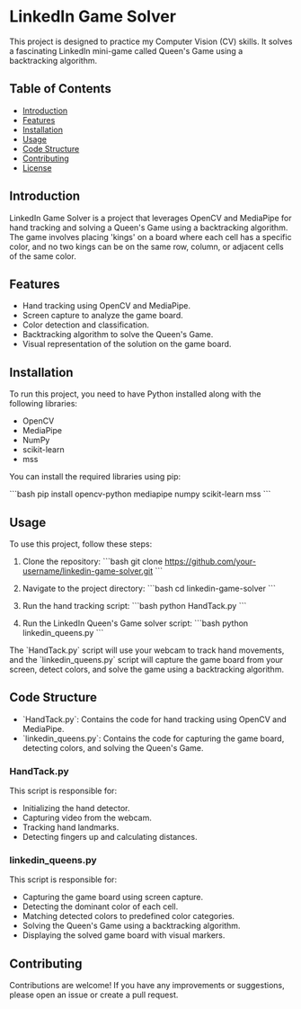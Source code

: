 LinkedIn Game Solver
====================

This project is designed to practice my Computer Vision (CV) skills. It solves a fascinating LinkedIn mini-game called Queen's Game using a backtracking algorithm.

Table of Contents
-----------------

- [Introduction](#introduction)
- [Features](#features)
- [Installation](#installation)
- [Usage](#usage)
- [Code Structure](#code-structure)
- [Contributing](#contributing)
- [License](#license)

Introduction
------------

LinkedIn Game Solver is a project that leverages OpenCV and MediaPipe for hand tracking and solving a Queen's Game using a backtracking algorithm. The game involves placing 'kings' on a board where each cell has a specific color, and no two kings can be on the same row, column, or adjacent cells of the same color.

Features
--------

- Hand tracking using OpenCV and MediaPipe.
- Screen capture to analyze the game board.
- Color detection and classification.
- Backtracking algorithm to solve the Queen's Game.
- Visual representation of the solution on the game board.

Installation
------------

To run this project, you need to have Python installed along with the following libraries:

- OpenCV
- MediaPipe
- NumPy
- scikit-learn
- mss

You can install the required libraries using pip:

\`\`\`bash
pip install opencv-python mediapipe numpy scikit-learn mss
\`\`\`

Usage
-----

To use this project, follow these steps:

1. Clone the repository:
   \`\`\`bash
   git clone https://github.com/your-username/linkedin-game-solver.git
   \`\`\`

2. Navigate to the project directory:
   \`\`\`bash
   cd linkedin-game-solver
   \`\`\`

3. Run the hand tracking script:
   \`\`\`bash
   python HandTack.py
   \`\`\`

4. Run the LinkedIn Queen's Game solver script:
   \`\`\`bash
   python linkedin_queens.py
   \`\`\`

The \`HandTack.py\` script will use your webcam to track hand movements, and the \`linkedin_queens.py\` script will capture the game board from your screen, detect colors, and solve the game using a backtracking algorithm.

Code Structure
--------------

- \`HandTack.py\`: Contains the code for hand tracking using OpenCV and MediaPipe.
- \`linkedin_queens.py\`: Contains the code for capturing the game board, detecting colors, and solving the Queen's Game.

### HandTack.py

This script is responsible for:
- Initializing the hand detector.
- Capturing video from the webcam.
- Tracking hand landmarks.
- Detecting fingers up and calculating distances.

### linkedin_queens.py

This script is responsible for:
- Capturing the game board using screen capture.
- Detecting the dominant color of each cell.
- Matching detected colors to predefined color categories.
- Solving the Queen's Game using a backtracking algorithm.
- Displaying the solved game board with visual markers.

Contributing
------------

Contributions are welcome! If you have any improvements or suggestions, please open an issue or create a pull request.

